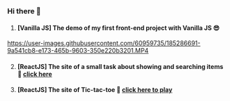 ### Hi there 👋

1. #### [Vanilla JS] The demo of my first front-end project with Vanilla JS :sunglasses:
https://user-images.githubusercontent.com/60959735/185286691-9a541cb8-e173-465b-9603-350e220b3201.MP4

2. #### [ReactJS] The site of a small task about showing and searching items :star_struck: [click here](https://shawn-xingshi-he.github.io/task_resonate/)

3. #### [ReactJS] The site of Tic-tac-toe :hugs: [click here to play](https://shawn-xingshi-he.github.io/tic-tac-toe/)




<!--
**Shawn-Xingshi-He/Shawn-Xingshi-He** is a ✨ _special_ ✨ repository because its `README.md` (this file) appears on your GitHub profile.

Here are some ideas to get you started:

- 🔭 I’m currently working on ...
- 🌱 I’m currently learning ...
- 👯 I’m looking to collaborate on ...
- 🤔 I’m looking for help with ...
- 💬 Ask me about ...
- 📫 How to reach me: ...
- 😄 Pronouns: ...
- ⚡ Fun fact: ...
-->

